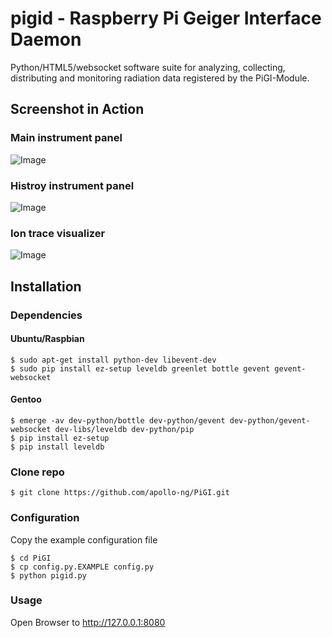 # pigid - Raspberry Pi Geiger Interface Daemon

Python/HTML5/websocket software suite for analyzing, collecting,
distributing and monitoring radiation data registered by the PiGI-Module.

## Screenshot in Action

### Main instrument panel
![Image](https://apollo.open-resource.org/_media/lab:webgi-mainpanel.jpg)
### Histroy instrument panel
![Image](https://apollo.open-resource.org/_media/lab:webgi-historypanel.jpg)
### Ion trace visualizer
![Image](https://apollo.open-resource.org/_media/lab:webgi-tracevisualizer.jpg)

## Installation

### Dependencies

#### Ubuntu/Raspbian

    $ sudo apt-get install python-dev libevent-dev
    $ sudo pip install ez-setup leveldb greenlet bottle gevent gevent-websocket

#### Gentoo

    $ emerge -av dev-python/bottle dev-python/gevent dev-python/gevent-websocket dev-libs/leveldb dev-python/pip
    $ pip install ez-setup
    $ pip install leveldb

### Clone repo

    $ git clone https://github.com/apollo-ng/PiGI.git

### Configuration

Copy the example configuration file

    $ cd PiGI
    $ cp config.py.EXAMPLE config.py
    $ python pigid.py

### Usage

Open Browser to http://127.0.0.1:8080


